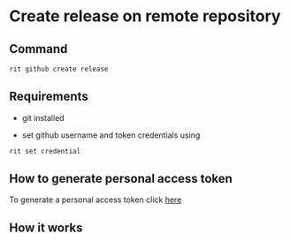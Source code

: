 # Create release on remote repository

## Command

```bash
rit github create release
```

## Requirements

- git installed

- set github username and token credentials using

```bash
rit set credential
```

## How to generate personal access token

To generate a personal access token click [here](https://github.com/settings/tokens)

## How it works


